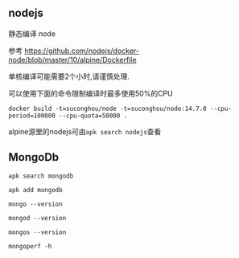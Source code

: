 ## nodejs

静态编译 node

参考 https://github.com/nodejs/docker-node/blob/master/10/alpine/Dockerfile

单核编译可能需要2个小时,请谨慎处理.

可以使用下面的命令限制编译时最多使用50%的CPU
```
docker build -t=suconghou/node -t=suconghou/node:14.7.0 --cpu-period=100000 --cpu-quota=50000 .
```

alpine源里的nodejs可由`apk search nodejs`查看

## MongoDb


`apk search mongodb`

`apk add mongodb`

`mongo --version`

`mongod --version`

`mongos --version`

`mongoperf -h`



